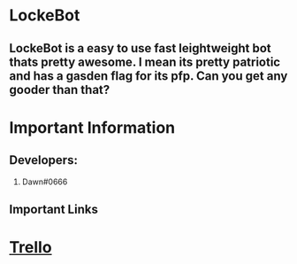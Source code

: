 # LockeBot
LockeBot is a easy to use fast leightweight bot thats pretty awesome. I mean its pretty patriotic and has a gasden flag for its pfp. Can you get any gooder than that?
  ---
# Important Information
## Developers:
1. Dawn#0666
  
## Important Links
  [Trello](https://trello.com/b/GHey2RWR/locke-bot)
=======
